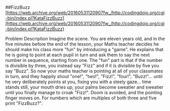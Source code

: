 ##FizzBuzz 
[https://web.archive.org/web/20160531120907fw_/http://codingdojo.org/cgi-bin/index.pl?KataFizzBuzz](https://web.archive.org/web/20160531120907fw_/http://codingdojo.org/cgi-bin/index.pl?KataFizzBuzz)

Problem Description 
Imagine the scene. You are eleven years old, and in the five minutes before the end of the lesson, your Maths teacher decides he should make his class more 
"fun" by introducing a "game". 
He explains that he is going to point at each pupil in turn and ask them to say the next number in sequence, starting from one. 
The "fun" part is that if the number is divisible by three, you instead say "Fizz" 
and if it is divisible by five you say "Buzz". 
So now your maths teacher is pointing at all of your classmates in turn, and they happily shout "one!", "two!", "Fizz!", "four!", "Buzz!"... 
until he very deliberately points at you, fixing you with a steely gaze... 
time stands still, your mouth dries up, your palms become sweatier and sweatier until you finally manage to croak "Fizz!". 
Doom is avoided, and the pointing finger moves on. 
For numbers which are multiples of both three and five print "FizzBuzz?". 